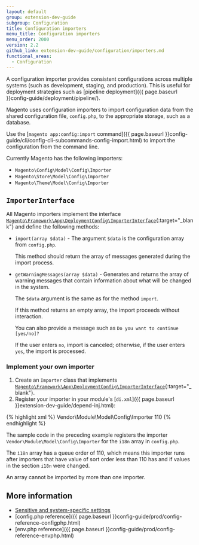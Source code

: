 ```yaml
---
layout: default
group: extension-dev-guide
subgroup: Configuration
title: Configuration importers
menu_title: Configuration importers
menu_order: 2000
version: 2.2
github_link: extension-dev-guide/configuration/importers.md
functional_areas:
  - Configuration
---
```


A configuration importer provides consistent configurations across multiple systems (such as development, staging, and production).
This is useful for deployment strategies such as [pipeline deployment]({{ page.baseurl }}config-guide/deployment/pipeline/).

Magento uses configuration importers to import configuration data from the shared configuration file, `config.php`, to the appropriate storage, such as a database.

Use the [`magento app:config:import` command]({{ page.baseurl }}config-guide/cli/config-cli-subcommands-config-import.html) to import the configuration from the command line.

Currently Magento has the following importers:

* `Magento\Config\Model\Config\Importer`
* `Magento\Store\Model\Config\Importer`
* `Magento\Theme\Model\Config\Importer`

## `ImporterInterface`

All Magento importers implement the interface [`Magento\Framework\App\DeploymentConfig\ImporterInterface`][importer-interface]{:target="_blank"} and define the following methods:

* `import(array $data)` - The argument `$data` is the configuration array from `config.php`.

  This method should return the array of messages generated during the import process.

* `getWarningMessages(array $data)` - Generates and returns the array of warning messages that contain information about what will be changed in the system.

  The `$data` argument is the same as for the method `import`.

  If this method returns an empty array, the import proceeds without interaction.

  You can also provide a message such as `Do you want to continue [yes/no]?`

  If the user enters `no`, import is canceled; otherwise, if the user enters `yes`, the import is processed.

### Implement your own importer

1. Create an `Importer` class that implements [`Magento\Framework\App\DeploymentConfig\ImporterInterface`][importer-interface]{:target="_blank"}.
2. Register your importer in your module's [`di.xml`]({{ page.baseurl }}extension-dev-guide/depend-inj.html):

{% highlight xml %}
<type name="Magento\Deploy\Model\DeploymentConfig\ImporterPool">
    <arguments>
        <argument name="importers" xsi:type="array">
            <item name="i18n" xsi:type="array">
                <item name="class" xsi:type="string">Vendor\Module\Model\Config\Importer</item>
                <item name="sortOrder" xsi:type="number">110</item>
            </item>
        </argument>
    </arguments>
</type>
{% endhighlight %}

The sample code in the preceding example registers the importer `Vendor\Module\Model\Config\Importer` for the `i18n` array in `config.php`.

The `i18n` array has a queue order of 110, which means this importer runs after importers that have value of sort order less than 110 has and if values in the section `i18n` were changed.

<div class="bs-callout bs-callout-info" id="info" markdown="1">
An array cannot be imported by more than one importer.
</div>

## More information

* [Sensitive and system-specific settings]({{page.baseurl}}extension-dev-guide/configuration/sensitive-and-environment-settings.html)
* [config.php reference]({{ page.baseurl }}config-guide/prod/config-reference-configphp.html)
* [env.php reference]({{ page.baseurl }}config-guide/prod/config-reference-envphp.html)

[importer-interface]:{{site.mage2200url}}lib/internal/Magento/Framework/App/DeploymentConfig/ImporterInterface.php
